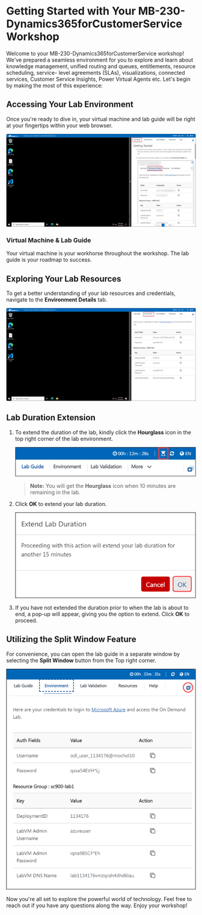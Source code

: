 # Getting Started with Your MB-230-Dynamics365forCustomerService Workshop
 
Welcome to your MB-230-Dynamics365forCustomerService workshop! We've prepared a seamless environment for you to explore and learn about 
knowledge management, unified routing and queues, entitlements, resource scheduling, service- level agreements (SLAs), visualizations, connected services, Customer Service Insights, Power Virtual Agents etc. Let's begin by making the most of this experience:
 
## Accessing Your Lab Environment
 
Once you're ready to dive in, your virtual machine and lab guide will be right at your fingertips within your web browser.
 
   ![Access Your VM and Lab Guide](../images/2.png)

### Virtual Machine & Lab Guide
 
Your virtual machine is your workhorse throughout the workshop. The lab guide is your roadmap to success.
 
## Exploring Your Lab Resources
 
To get a better understanding of your lab resources and credentials, navigate to the **Environment Details** tab.
 
   ![Access Your VM and Lab Guide](../images/1.png)
 
## **Lab Duration Extension**

1. To extend the duration of the lab, kindly click the **Hourglass** icon in the top right corner of the lab environment. 

    ![Manage Your Virtual Machine](../images/gext.png)

    >**Note:** You will get the **Hourglass** icon when 10 minutes are remaining in the lab.

2. Click **OK** to extend your lab duration.
 
   ![Manage Your Virtual Machine](../images/gext2.png)

3. If you have not extended the duration prior to when the lab is about to end, a pop-up will appear, giving you the option to extend. Click **OK** to proceed.

## Utilizing the Split Window Feature
 
For convenience, you can open the lab guide in a separate window by selecting the **Split Window** button from the Top right corner.
 
   ![Access Your VM and Lab Guide](../images/8.png)

Now you're all set to explore the powerful world of technology. Feel free to reach out if you have any questions along the way. Enjoy your workshop!

